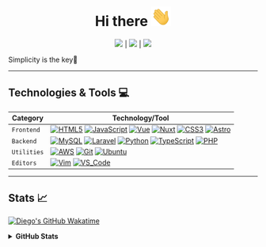 <!-- Title -->
<h1 align="center">Hi there <img src="assets/wave.gif" width="40"></h1>

<!-- Social Links -->
<p align="center">
  <a href="https://twitter.com/diegozencode" title="Twitter - @diegozencode"><img src="https://img.shields.io/badge/-@diegozencode-000000?style=flat&logo=X&logoColor=white"/></a> | <a href="https://www.linkedin.com/in/diegozencode/" title="LinkedIn - Diego Felipe Monroy"><img src="https://img.shields.io/badge/-@diegozencode-0072b1?style=flat&logo=Linkedin&logoColor=white"/></a> | <a href="https://diegozencode.com/" title="Personal Website - diegozencode.com"><img src="https://img.shields.io/badge/-diegozencode.com-4EAA25?style=flat&logo=Paperswithcode&logoColor=white"/></a>
</p>

Simplicity is the key🍃

---

## Technologies & Tools 💻

| Category    | Technology/Tool                                                                                                                                                                                                                                                                                                                                                                                                                                                                                                                                                                                                                                                                                                                                                                                                                                                                               |
| ----------- | --------------------------------------------------------------------------------------------------------------------------------------------------------------------------------------------------------------------------------------------------------------------------------------------------------------------------------------------------------------------------------------------------------------------------------------------------------------------------------------------------------------------------------------------------------------------------------------------------------------------------------------------------------------------------------------------------------------------------------------------------------------------------------------------------------------------------------------------------------------------------------------------- |
| `Frontend`  | [![HTML5](https://img.shields.io/badge/-HTML5-E34F26?&style=flat-square&logo=html5&labelColor=282828)](https://developer.mozilla.org/en-US/docs/Web/HTML) [![JavaScript](https://img.shields.io/badge/-JavaScript-F7DF1E?logo=javascript&style=flat-square&labelColor=282828)](https://developer.mozilla.org/en-US/docs/Web/javascript) [![Vue](https://img.shields.io/badge/-Vue-4FC08D?logo=vuedotjs&style=flat-square&labelColor=282828)](https://vuejs.org/) [![Nuxt](https://img.shields.io/badge/-Nuxt-00DC82?logo=nuxtdotjs&style=flat-square&labelColor=282828)](https://nuxt.com/) [![CSS3](https://img.shields.io/badge/-CSS3-1572B6?logo=css3&style=flat-square&logoColor=1572B6&labelColor=282828)](https://developer.mozilla.org/en-US/docs/Web/CSS) [![Astro](https://img.shields.io/badge/-Astro-BC52EE?logo=astro&style=flat-square&labelColor=282828)](https://astro.build/) |
| `Backend`   | [![MySQL](https://img.shields.io/badge/-MySQL-FF880F?logo=mysql&style=flat-square&logoColor=FF880F&labelColor=282828)](https://www.mysql.com/) [![Laravel](https://img.shields.io/badge/-Laravel-FF2D20?logo=laravel&style=flat-square&labelColor=282828)](https://laravel.com/) [![Python](https://img.shields.io/badge/-Python-3776AB?logo=python&style=flat-square&labelColor=282828)](https://www.python.org/) [![TypeScript](https://img.shields.io/badge/-TypeScript-3178C6?logo=typescript&style=flat-square&logoColor=1572B6&labelColor=282828)](https://www.typescriptlang.org/) [![PHP](https://img.shields.io/badge/-PHP-777BB4?logo=php&style=flat-square&logoColor=777BB4&labelColor=282828)](https://www.php.net/)                                                                                                                                                              |
| `Utilities` | [![AWS](https://img.shields.io/badge/-AWS-FF9900?logo=amazonwebservices&style=flat-square&logoColor=FF9900&labelColor=282828)](https://aws.amazon.com/) [![Git](https://img.shields.io/badge/-Git-F05032?logo=git&style=flat-square&labelColor=282828)](https://git-scm.com/) [![Ubuntu](https://img.shields.io/badge/-Ubuntu-E95420?logo=ubuntu&style=flat-square&labelColor=282828)](https://ubuntu.com/)                                                                                                                                                                                                                                                                                                                                                                                                                                                                                   |
| `Editors`   | [![Vim](https://img.shields.io/badge/-Vim-019733?logo=vim&style=flat-square&logoColor=019733&labelColor=282828)](https://www.vim.org/) [![VS_Code](https://img.shields.io/badge/-VS_Code-007ACC?logo=vscodium&style=flat-square&logoColor=007ACC&labelColor=282828)](https://code.visualstudio.com/)                                                                                                                                                                                                                                                                                                                                                                                                                                                                                                                                                                                          |

---

## Stats 📈

[![Diego's GitHub Wakatime](https://github-readme-stats.vercel.app/api/wakatime?username=diegozencode&layout=compact&title_color=20d6fe&text_color=c9cacc&icon_color=20d6fe&langs_count=6&bg_color=1d1f21&hide_border=true&custom_title=Diego's%20Wakatime%20Stats)](https://github.com/anuraghazra/github-readme-stats)

<details>
  <summary><b>GitHub Stats</b></summary>
  <p>
    <a href="https://github.com/anuraghazra/github-readme-stats">
  <img align="center" src="https://github-readme-stats.vercel.app/api/top-langs/?username=diegozencode&layout=compact&langs_count=6&title_color=20d6fe&text_color=c9cacc&card_width=250&icon_color=2bbc8a&bg_color=1d1f21&hide_border=true" alt="Diego's GitHub Language Stats" />
</a>
  </p>
</details>

<!-- Resources -->
<!-- Icons: https://simpleicons.org/ -->
<!-- GitHub Stats: https://github.com/anuraghazra/github-readme-stats -->
<!-- Emojis: https://emojipedia.org/emoji/ -->
<!-- HTML Emojis: https://www.fileformat.info/index.htm -->
<!-- Shields: https://shields.io/ -->
<!-- Awesome GitHub Profile README: https://github.com/abhisheknaiidu/awesome-github-profile-readme -->
<!-- bg_color=1d1f21 -->
<!--
[![Figma](https://img.shields.io/badge/-Figma-F24E1E?&style=flat-square&logo=figma&labelColor=282828)](https://www.figma.com/)
[![Vite](https://img.shields.io/badge/-Vite-646CFF?logo=vite&style=flat-square&labelColor=282828)](https://vitejs.dev/)
[![Bootstrap](https://img.shields.io/badge/-Bootstrap-7952B3?logo=bootstrap&style=flat-square&labelColor=282828)](https://getbootstrap.com/)
 -->
